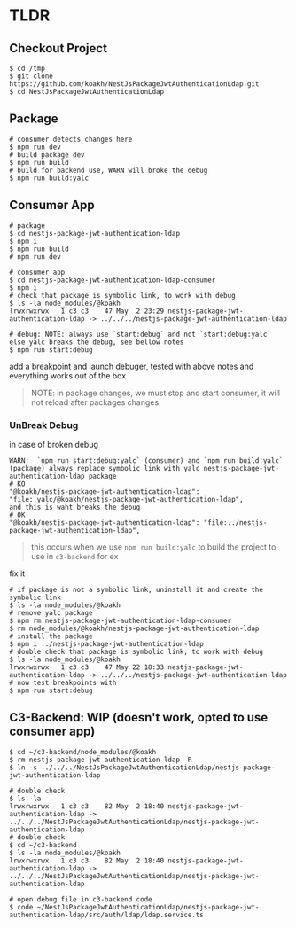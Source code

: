 # TLDR

## Checkout Project

```shell
$ cd /tmp
$ git clone https://github.com/koakh/NestJsPackageJwtAuthenticationLdap.git
$ cd NestJsPackageJwtAuthenticationLdap
```

## Package

```shell
# consumer detects changes here
$ npm run dev
# build package dev
$ npm run build
# build for backend use, WARN will broke the debug
$ npm run build:yalc
```

## Consumer App

```shell
# package
$ cd nestjs-package-jwt-authentication-ldap
$ npm i
$ npm run build
# npm run dev

# consumer app
$ cd nestjs-package-jwt-authentication-ldap-consumer
$ npm i
# check that package is symbolic link, to work with debug
$ ls -la node_modules/@koakh
lrwxrwxrwx   1 c3 c3    47 May  2 23:29 nestjs-package-jwt-authentication-ldap -> ../../../nestjs-package-jwt-authentication-ldap

# debug: NOTE: always use `start:debug` and not `start:debug:yalc` else yalc breaks the debug, see bellow notes
$ npm run start:debug
```

add a breakpoint and launch debuger, tested with above notes and everything works out of the box

> NOTE: in package changes, we must stop and start consumer, it will not reload after packages changes

### UnBreak Debug

in case of broken debug

```shell
WARN:  `npm run start:debug:yalc` (consumer) and `npm run build:yalc` (package) always replace symbolic link with yalc nestjs-package-jwt-authentication-ldap package
# KO
"@koakh/nestjs-package-jwt-authentication-ldap": "file:.yalc/@koakh/nestjs-package-jwt-authentication-ldap",
and this is waht breaks the debug
# OK
"@koakh/nestjs-package-jwt-authentication-ldap": "file:../nestjs-package-jwt-authentication-ldap",
```

> this occurs when we use `npm run build:yalc` to build the project to use in `c3-backend` for ex

fix it

```shell
# if package is not a symbolic link, uninstall it and create the symbolic link
$ ls -la node_modules/@koakh
# remove yalc package
$ npm rm nestjs-package-jwt-authentication-ldap-consumer
$ rm node_modules/@koakh/nestjs-package-jwt-authentication-ldap
# install the package
$ npm i ../nestjs-package-jwt-authentication-ldap
# double check that package is symbolic link, to work with debug
$ ls -la node_modules/@koakh
lrwxrwxrwx   1 c3 c3    47 May 22 18:33 nestjs-package-jwt-authentication-ldap -> ../../../nestjs-package-jwt-authentication-ldap
# now test breakpoints with
$ npm run start:debug
```

## C3-Backend: WIP (doesn't work, opted to use consumer app)

```shell
$ cd ~/c3-backend/node_modules/@koakh
$ rm nestjs-package-jwt-authentication-ldap -R
$ ln -s ../../../NestJsPackageJwtAuthenticationLdap/nestjs-package-jwt-authentication-ldap

# double check
$ ls -la
lrwxrwxrwx   1 c3 c3    82 May  2 18:40 nestjs-package-jwt-authentication-ldap -> ../../../NestJsPackageJwtAuthenticationLdap/nestjs-package-jwt-authentication-ldap
# double check
$ cd ~/c3-backend
$ ls -la node_modules/@koakh
lrwxrwxrwx   1 c3 c3    82 May  2 18:40 nestjs-package-jwt-authentication-ldap -> ../../../NestJsPackageJwtAuthenticationLdap/nestjs-package-jwt-authentication-ldap

# open debug file in c3-backend code
$ code ~/NestJsPackageJwtAuthenticationLdap/nestjs-package-jwt-authentication-ldap/src/auth/ldap/ldap.service.ts
```
